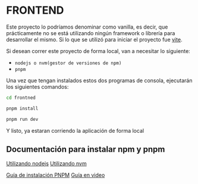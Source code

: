 # FRONTEND
Este proyecto lo podríamos denominar como vanilla, es decir, que prácticamente no se está utilizando ningún framework o librería para desarrollar el mismo. Si lo que se utilizó para iniciar el proyecto fue [vite](https://es.vitejs.dev/guide/). 

Si desean correr este proyecto de forma local, van a necesitar lo siguiente:
- `nodejs o nvm(gestor de versiones de npm)`
- `pnpm`

Una vez que tengan instalados estos dos programas de consola, ejecutarán los siguientes comandos:
```bash
cd frontned
```

```bash
pnpm install
```

```bash
pnpm run dev
```

Y listo, ya estaran corriendo la aplicación de forma local

## Documentación para instalar npm y pnpm
[Utilizando nodejs](https://nodejs.org/en/)
[Utilizando nvm](https://github.com/nvm-sh/nvm)

[Guía de instalación PNPM](https://pnpm.io/es/installation)
[Guía en video](https://www.youtube.com/watch?v=MZ6JxWWCA5M)
